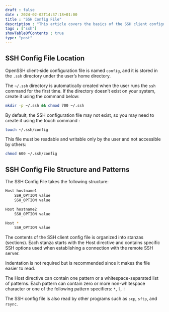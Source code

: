```yaml
--- 
draft : false
date : 2024-02-02T14:37:18+01:00
title : "SSH Config File"
description : "This article covers the basics of the SSH client configuration file"
tags : ["ssh"]
showTableOfContents : true
type: "post"
---
```


## SSH Config File Location

OpenSSH client-side configuration file is named `config`, and it is stored in the `.ssh` directory under the user’s home directory.

The `~/.ssh` directory is automatically created when the user runs the `ssh` command for the first time. If the directory doesn’t exist on your system, create it using the command below:
```bash
mkdir -p ~/.ssh && chmod 700 ~/.ssh
```

By default, the SSH configuration file may not exist, so you may need to create it using the touch command :
```bash
touch ~/.ssh/config
```

This file must be readable and writable only by the user and not accessible by others:
```bash
chmod 600 ~/.ssh/config
```

## SSH Config File Structure and Patterns

The SSH Config File takes the following structure:
```bash
Host hostname1
    SSH_OPTION value
    SSH_OPTION value

Host hostname2
    SSH_OPTION value

Host *
    SSH_OPTION value
```

The contents of the SSH client config file is organized into stanzas (sections). Each stanza starts with the Host directive and contains specific SSH options used when establishing a connection with the remote SSH server.

Indentation is not required but is recommended since it makes the file easier to read.

The Host directive can contain one pattern or a whitespace-separated list of patterns. Each pattern can contain zero or more non-whitespace character or one of the following pattern specifiers: `*`, `?`, `!`

The SSH config file is also read by other programs such as `scp`, `sftp`, and `rsync`.

